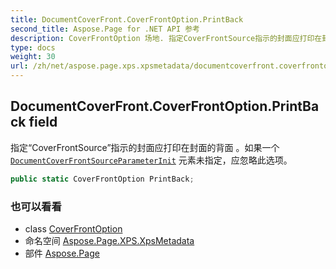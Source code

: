 ```yaml
---
title: DocumentCoverFront.CoverFrontOption.PrintBack
second_title: Aspose.Page for .NET API 参考
description: CoverFrontOption 场地. 指定CoverFrontSource指示的封面应打印在封面的背面 如果一个DocumentCoverFrontSourceParameterInit 元素未指定应忽略此选项
type: docs
weight: 30
url: /zh/net/aspose.page.xps.xpsmetadata/documentcoverfront.coverfrontoption/printback/
---
```

## DocumentCoverFront.CoverFrontOption.PrintBack field

指定“CoverFrontSource”指示的封面应打印在封面的背面 。如果一个[`DocumentCoverFrontSource`](../../documentcoverfrontsource/)[`ParameterInit`](../../parameterinit/) 元素未指定，应忽略此选项。

```csharp
public static CoverFrontOption PrintBack;
```

### 也可以看看

* class [CoverFrontOption](../)
* 命名空间 [Aspose.Page.XPS.XpsMetadata](../../documentcoverfront.coverfrontoption/)
* 部件 [Aspose.Page](../../../)


